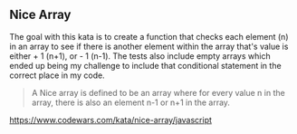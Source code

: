 ## Nice Array

The goal with this kata is to create a function that checks each element (n) in an array to see if there is another element within the array that's value is either + 1 (n+1), or - 1 (n-1). The tests also include empty arrays which ended up being my challenge to include that conditional statement in the correct place in my code.

> A Nice array is defined to be an array where for every value n in the array, there is also an element n-1 or n+1 in the array.

https://www.codewars.com/kata/nice-array/javascript
